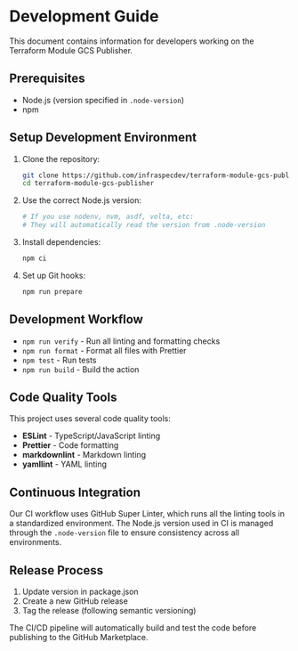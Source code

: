 # Development Guide

This document contains information for developers working on the Terraform
Module GCS Publisher.

## Prerequisites

- Node.js (version specified in `.node-version`)
- npm

## Setup Development Environment

1. Clone the repository:

   ```bash
   git clone https://github.com/infraspecdev/terraform-module-gcs-publisher.git
   cd terraform-module-gcs-publisher
   ```

1. Use the correct Node.js version:

   ```bash
   # If you use nodenv, nvm, asdf, volta, etc:
   # They will automatically read the version from .node-version
   ```

1. Install dependencies:

   ```bash
   npm ci
   ```

1. Set up Git hooks:

   ```bash
   npm run prepare
   ```

## Development Workflow

- `npm run verify` - Run all linting and formatting checks
- `npm run format` - Format all files with Prettier
- `npm test` - Run tests
- `npm run build` - Build the action

## Code Quality Tools

This project uses several code quality tools:

- **ESLint** - TypeScript/JavaScript linting
- **Prettier** - Code formatting
- **markdownlint** - Markdown linting
- **yamllint** - YAML linting

## Continuous Integration

Our CI workflow uses GitHub Super Linter, which runs all the linting tools in a
standardized environment. The Node.js version used in CI is managed through the
`.node-version` file to ensure consistency across all environments.

## Release Process

1. Update version in package.json
1. Create a new GitHub release
1. Tag the release (following semantic versioning)

The CI/CD pipeline will automatically build and test the code before publishing
to the GitHub Marketplace.
